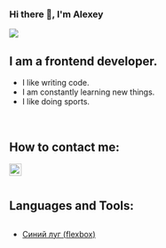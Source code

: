 ### Hi there 👋, I'm Alexey

![](https://komarev.com/ghpvc/?username=Alexnn0987)


## I am a frontend developer.
+ I like writing code.
+ I am constantly learning new things.
+ I like doing sports.

<br />

## How to contact me:

[ <img align="left" alt="Alex | telegram" width="22px" margin="10px" src="https://upload.wikimedia.org/wikipedia/commons/thumb/8/82/Telegram_logo.svg/240px-Telegram_logo.svg.png" /> ](https://t.me/Alexnn0987)

<br />
<br />

## Languages and Tools:


## 

+ [Синий луг (flexbox)](https://alexnn0987.github.io/layout-1__flexbox/)


<!-- <img align="left" alt="HTML" width="26px" src="" />
<img align="left" alt="CSS" width="26px" src="" />
<img align="left" alt="JavaScript" width="26px" src="" />
<img align="left" alt="React" width="26px" src="" /> -->




<!--
**Alexnn0987/Alexnn0987** is a ✨ _special_ ✨ repository because its `README.md` (this file) appears on your GitHub profile.

Here are some ideas to get you started:

- 🔭 I’m currently working on ...
- 🌱 I’m currently learning ...
- 👯 I’m looking to collaborate on ...
- 🤔 I’m looking for help with ...
- 💬 Ask me about ...
- 📫 How to reach me: ...
- 😄 Pronouns: ...
- ⚡ Fun fact: ...
-->
